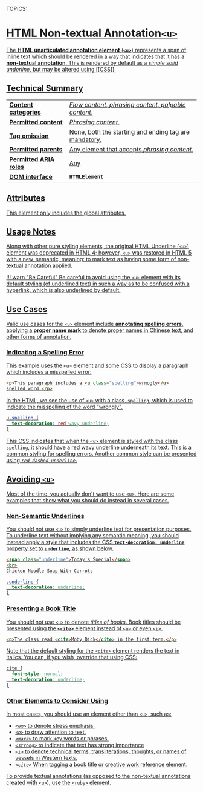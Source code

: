 TOPICS: <u>

# HTML Non-textual Annotation`<u>`

The **HTML unarticulated annotation element** (**`<u>`**) represents a span of inline text which should
be rendered in a way that indicates that it has a **non-textual annotation**. This is rendered by
default as a *simple solid underline*, but may be altered using [[CSS]].

## Technical Summary

|  |  |
| :-- | :-- |
| **Content categories** | *Flow content*, *phrasing content*, *palpable content*. |
| **Permitted content** | *Phrasing content*.|
| **Tag omission** | None, both the starting and ending tag are mandatory. |
| **Permitted parents** | Any element that accepts *phrasing content*. |
| **Permitted ARIA roles** | Any |
| **DOM interface** | **`HTMLElement`** |

## Attributes

This element only includes the [global attributes](/en/webfrontend/HTML_Global_Attributes).

## Usage Notes

Along with other pure styling elements, the original HTML Underline (`<u>`) element was deprecated
in HTML 4; however, `<u>` was restored in HTML 5 with a new, semantic, meaning: to mark text as
having some form of non-textual annotation applied.

!!! warn "Be Careful"
    Be careful to avoid using the `<u>` element with its default styling (of underlined text) in
    such a way as to be confused with a hyperlink, which is also underlined by default.

## Use Cases

Valid use cases for the `<u>` element include **annotating spelling errors**, applying a
**proper name mark** to denote proper names in Chinese text, and other forms of annotation.

### Indicating a Spelling Error

This example uses the `<u>` element and some CSS to display a paragraph which includes a misspelled
error:

```html
<p>This paragraph includes a <u class="spelling">wrnogly</u>
spelled word.</p>
```

In the HTML, we see the use of `<u>` with a class, `spelling`, which is used to
indicate the misspelling of the word "wrongly".

```css
u.spelling {
  text-decoration: red wavy underline;
}
```

This CSS indicates that when the `<u>` element is styled with the class `spelling`, it should have
a red wavy underline underneath its text. This is a common styling for spelling errors. Another common
style can be presented using *`red dashed underline`*.

## Avoiding `<u>`

Most of the time, you actually don't want to use `<u>`. Here are some examples that show what you
should do instead in several cases.

### Non-Semantic Underlines

You should not use `<u>` to simply underline text for presentation purposes.
To underline text without implying any semantic meaning, you should instead apply a style that
includes the CSS **`text-decoration: underline`** property set to **`underline`**, as shown below.

```html
<span class="underline">Today's Special</span>
<br>
Chicken Noodle Soup With Carrots
```

```css
.underline {
  text-decoration: underline;
}
```

### Presenting a Book Title

You should not use `<u>` to denote *titles of books*.
Book titles should be presented using the **[`<cite>`](/en/webfrontend/<cite>)** element instead of
`<u>` or even [`<i>`](/en/webfrontend/<i>).

```html
<p>The class read <cite>Moby Dick</cite> in the first term.</p>
```

Note that the default styling for the [`<cite>`](/en/webfrontend/<cite>) element renders the text
in italics. You can, if you wish, override that using CSS:

```css
cite {
  font-style: normal;
  text-decoration: underline;
}
```

### Other Elements to Consider Using

In most cases, you should use an element other than `<u>`, such as:

- *[`<em>`](/en/webfrontend/<em>)* to denote stress emphasis.
- *[`<b>`](/en/webfrontend/<b>)* to draw attention to text.
- *[`<mark>`](/en/webfrontend/<mark>)* to mark key words or phrases.
- *[`<strong>`](/en/webfrontend/<strong>)*  to indicate that text has strong importance
- *[`<i>`](/en/webfrontend/<i>)* to denote technical terms, transliterations, thoughts,
or names of vessels in Western texts.
- *[`<cite>`](/en/webfrontend/<cite>)* When tagging a book title or creative work reference element.

To provide textual annotations (as opposed to the non-textual annotations created with `<u>`),
use the [`<ruby>`](/en/webfrontend/<ruby>) element.
